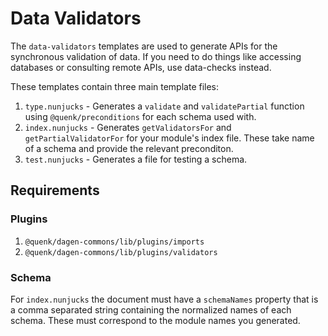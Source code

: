 # Data Validators

The `data-validators` templates are used to generate APIs for the synchronous
validation of data. If you need to do things like accessing databases or
consulting remote APIs, use data-checks instead.

These templates contain three main template files:
1. `type.nunjucks`  - Generates a `validate` and `validatePartial` function using
                      `@quenk/preconditions` for each schema used with.
2. `index.nunjucks` - Generates `getValidatorsFor` and `getPartialValidatorFor`
                      for your module's index file. These take name of a schema
                      and provide the relevant preconditon.
3. `test.nunjucks`  - Generates a file for testing a schema.

## Requirements

### Plugins
1. `@quenk/dagen-commons/lib/plugins/imports`
2. `@quenk/dagen-commons/lib/plugins/validators`

### Schema
For `index.nunjucks` the document must have a `schemaNames` property that is
a comma separated string containing the normalized names of each schema. These
must correspond to the module names you generated.
